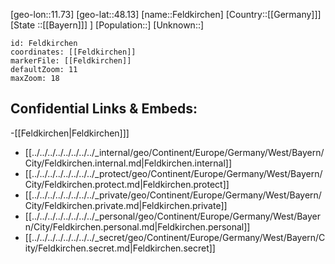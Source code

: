 ﻿---
location: [48.13,11.73]
mapzoom: [7,12] 
mapmarker: city 
type: City
tags:
- geo/City


SpocWebEntityId: 30143
isDeleted: false
confidential: public

---
[geo-lon::11.73]
[geo-lat::48.13]
[name::Feldkirchen]
[Country::[[Germany]]]
[State ::[[Bayern]]] ]
[Population::]
[Unknown::]


```leaflet
id: Feldkirchen
coordinates: [[Feldkirchen]]
markerFile: [[Feldkirchen]]
defaultZoom: 11 
maxZoom: 18
```


## Confidential Links & Embeds: 
-[[Feldkirchen|Feldkirchen]]] 
- [[../../../../../../../../_internal/geo/Continent/Europe/Germany/West/Bayern/City/Feldkirchen.internal.md|Feldkirchen.internal]] 
- [[../../../../../../../../_protect/geo/Continent/Europe/Germany/West/Bayern/City/Feldkirchen.protect.md|Feldkirchen.protect]] 
- [[../../../../../../../../_private/geo/Continent/Europe/Germany/West/Bayern/City/Feldkirchen.private.md|Feldkirchen.private]] 
- [[../../../../../../../../_personal/geo/Continent/Europe/Germany/West/Bayern/City/Feldkirchen.personal.md|Feldkirchen.personal]] 
- [[../../../../../../../../_secret/geo/Continent/Europe/Germany/West/Bayern/City/Feldkirchen.secret.md|Feldkirchen.secret]] 
